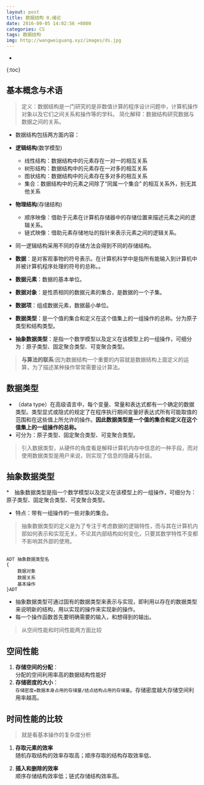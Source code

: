 ```yaml
---
layout: post
title: 数据结构 0.绪论
date: 2016-09-05 14:02:56 +0800
categories: CS
tags: 数据结构 
img: http://wangweiguang.xyz/images/ds.jpg
---
```


* 
{:toc}

## 基本概念与术语
> 定义：数据结构是一门研究的是非数值计算的程序设计问题中，计算机操作对象以及它们之间关系和操作等的学科。
> 简化解释：数据结构研究数据与数据之间的关系。

* 数据结构包括两方面内容：
* **逻辑结构**(数学模型)
  * 线性结构：数据结构中的元素存在一对一的相互关系
  * 树形结构：数据结构中的元素存在一对多的相互关系
  * 图状结构：数据结构中的元素存在多对多的相互关系
  * 集合：数据结构中的元素之间除了“同属一个集合” 的相互关系外，别无其他关系
* **物理结构**(存储结构)
  * 顺序映像：借助于元素在计算机存储器中的存储位置来描述元素之间的逻辑关系。
  * 链式映像：借助元素存储地址的指针来表示元素之间的逻辑关系。
* 同一逻辑结构采用不同的存储方法会得到不同的存储结构。

* **数据**：是对客观事物的符号表示。在计算机科学中是指所有能输入到计算机中并被计算机程序处理的符号的总称。。
* **数据元素**：数据的基本单位。
* **数据对象**：是性质相同的数据元素的集合，是数据的一个子集。
* **数据项**：组成数据元素，数据最小单位。
* **数据类型**：是一个值的集合和定义在这个值集上的一组操作的总称。分为原子类型和结构类型。
* **抽象数据类型**：是指一个数学模型以及定义在该模型上的一组操作，可细分为：原子类型、固定聚合类型、可变聚合类型。

> **与算法的联系**:因为数据结构一个重要的内容就是数据结构上面定义的运算，为了描述某种操作常常需要设计算法。

## 数据类型
* （data type）在高级语言中，每个变量、常量和表达式都有一个确定的数据类型。类型显式或隐式的规定了在程序执行期间变量好表达式所有可能取值的范围和在这些值上所允许的操作。**因此数据类型是一个值的集合和定义在这个值集上的一组操作的总称。**
*  可分为：原子类型、固定聚合类型、可变聚合类型。
> 引入数据类型，从硬件的角度看是解释计算机内存中信息的一种手段，而对使用数据类型是用户来说，则实现了信息的隐藏与封装。

## 抽象数据类型
*　抽象数据类型是指一个数学模型以及定义在该模型上的一组操作，可细分为：原子类型、固定聚合类型、可变聚合类型。
* 特点：带有一组操作的一些对象的集合。
> 抽象数据类型的定义是为了专注于考虑数据的逻辑特性，而与其在计算机内部如何表示和实现无关。不论其内部结构如何变化，只要其数学特性不变都不影响其外部的使用。
```

ADT 抽象数据类型名
{
    数据对象
    数据关系
    基本操作 
}ADT

```
* 抽象数据类型可通过固有的数据类型来表示与实现，即利用以存在的数据类型来说明新的结构，用以实现的操作来实现新的操作。
* 每一个操作函数首先要明确需要的输入，和想得到的输出。

> 从空间性能和时间性能两方面比较

## 空间性能

1. **存储空间的分配**：\
分配的空间利用率高的数据结构性能好
2. **存储密度的大小**：\
`存储密度=数据本身占用的存储量/结点结构占用的存储量`。存储密度越大存储空间利用率越高。

## 时间性能的比较
> 就是看基本操作的复杂度分析

1. **存取元素的效率**\
随机存取结构的效率存取高；顺序存取的结构存取效率低、

2. **插入和删除的效率**\
顺序存储结构效率低；链式存储结构效率高。
